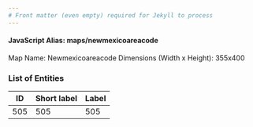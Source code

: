 ```yaml
---
# Front matter (even empty) required for Jekyll to process
---
```


#### JavaScript Alias: maps/newmexicoareacode

Map Name: Newmexicoareacode
Dimensions (Width x Height): 355x400





### List of Entities

ID | Short label | Label
---|---|---|
505|505|505

